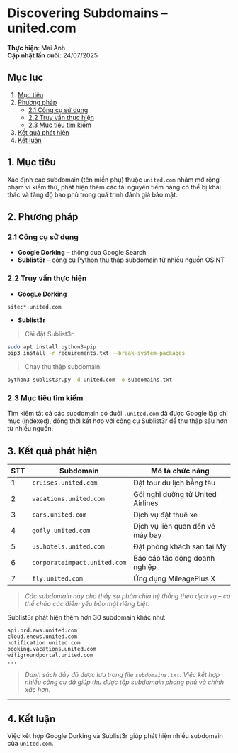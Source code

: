 # Discovering Subdomains – united.com

**Thực hiện**: Mai Anh  
**Cập nhật lần cuối**: 24/07/2025


## Mục lục

1. [Mục tiêu](#1-mục-tiêu)  
2. [Phương pháp](#2-phương-pháp)  
    - [2.1 Công cụ sử dụng](#21-công-cụ-sử-dụng)  
    - [2.2 Truy vấn thực hiện](#22-truy-vấn-thực-hiện)  
    - [2.3 Mục tiêu tìm kiếm](#23-mục-tiêu-tìm-kiếm)  
3. [Kết quả phát hiện](#3-kết-quả-phát-hiện)  
4. [Kết luận](#4-kết-luận)


## 1. Mục tiêu

Xác định các subdomain (tên miền phụ) thuộc `united.com` nhằm mở rộng phạm vi kiểm thử, phát hiện thêm các tài nguyên tiềm năng có thể bị khai thác và tăng độ bao phủ trong quá trình đánh giá bảo mật.

## 2. Phương pháp

### 2.1 Công cụ sử dụng

- **Google Dorking** – thông qua Google Search
- **Sublist3r** – công cụ Python thu thập subdomain từ nhiều nguồn OSINT

### 2.2 Truy vấn thực hiện
- **GoogLe Dorking**
```plaintext
site:*.united.com
```
- **Sublist3r**
> Cài đặt Sublist3r:
```bash
sudo apt install python3-pip
pip3 install -r requirements.txt --break-system-packages
```

> Chạy thu thập subdomain:
```bash
python3 sublist3r.py -d united.com -o subdomains.txt
```

### 2.3 Mục tiêu tìm kiếm

Tìm kiếm tất cả các subdomain có đuôi `.united.com` đã được Google lập chỉ mục (indexed), đồng thời kết hợp với công cụ Sublist3r để thu thập sâu hơn từ nhiều nguồn.

## 3. Kết quả phát hiện

| STT | Subdomain                          | Mô tả chức năng                         |
|-----|------------------------------------|------------------------------------------|
| 1   | `cruises.united.com`               | Đặt tour du lịch bằng tàu                |
| 2   | `vacations.united.com`             | Gói nghỉ dưỡng từ United Airlines        |
| 3   | `cars.united.com`                  | Dịch vụ đặt thuê xe                      |
| 4   | `gofly.united.com`                 | Dịch vụ liên quan đến vé máy bay         |
| 5   | `us.hotels.united.com`             | Đặt phòng khách sạn tại Mỹ               |
| 6   | `corporateimpact.united.com`       | Báo cáo tác động doanh nghiệp            |
| 7   | `fly.united.com`                   | Ứng dụng MileagePlus X                   |

> *Các subdomain này cho thấy sự phân chia hệ thống theo dịch vụ – có thể chứa các điểm yếu bảo mật riêng biệt.*

Sublist3r phát hiện thêm hơn 30 subdomain khác như:

```
api.prd.aws.united.com
cloud.enews.united.com
notification.united.com
booking.vacations.united.com
wifigroundportal.united.com
...
```

> *Danh sách đầy đủ được lưu trong file `subdomains.txt`. Việc kết hợp nhiều công cụ đã giúp thu được tập subdomain phong phú và chính xác hơn.*

---

## 4. Kết luận

Việc kết hợp Google Dorking và Sublist3r giúp phát hiện nhiều subdomain của `united.com`.

